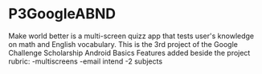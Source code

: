 # P3GoogleABND
Make world better is a multi-screen quizz app that tests user's knowledge on math and English vocabulary. 
This is the 3rd project of the Google Challenge Scholarship Android Basics
Features added beside the project rubric: 
-multiscreens 
-email intend
-2 subjects
